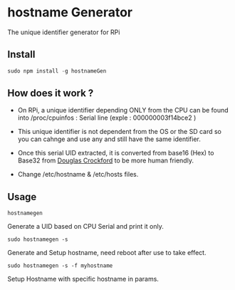 # hostname Generator
The unique identifier generator for RPi 

## Install

```javascript
sudo npm install -g hostnameGen
```

## How does it work ?

- On RPi, a unique identifier depending ONLY from the CPU can be found into /proc/cpuinfos : Serial line (exple : 000000003f14bce2 )

- This unique identifier is not dependent from the OS or the SD card so you can cahnge and use any and still have the same identifier.

- Once this serial UID extracted, it is converted from base16 (Hex) to Base32 from [Douglas Crockford](http://www.crockford.com/wrmg/base32.html) to be more human friendly.

- Change /etc/hostname & /etc/hosts files.

## Usage

```shell
hostnamegen
```
Generate a UID based on CPU Serial and print it only.

```shell
sudo hostnamegen -s 
```
Generate and Setup hostname, need reboot after use to take effect.

```shell
sudo hostnamegen -s -f myhostname 
```
Setup Hostname with specific hostname in params.
